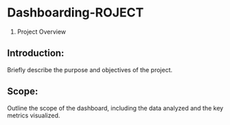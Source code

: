 # Dashboarding-ROJECT

1. Project Overview
## Introduction:
Briefly describe the purpose and objectives of the project.


## Scope:
Outline the scope of the dashboard, including the data analyzed and the key metrics visualized.
